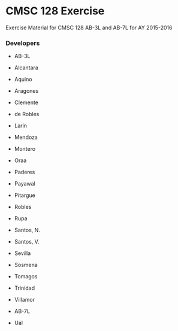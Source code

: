 # CMSC 128 Exercise

Exercise Material for CMSC 128 AB-3L and AB-7L for AY 2015-2016

### Developers
* AB-3L
 * Alcantara
 * Aquino
 * Aragones
 * Clemente
 * de Robles
 * Larin
 * Mendoza
 * Montero
 * Oraa
 * Paderes
 * Payawal
 * Pitargue
 * Robles
 * Rupa
 * Santos, N.
 * Santos, V.
 * Sevilla
 * Sosmena
 * Tomagos
 * Trinidad
 * Villamor
 
* AB-7L
 * Ual
